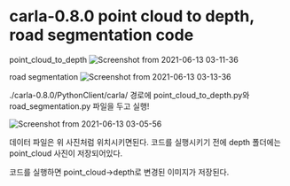 # carla-0.8.0 point cloud to depth, road segmentation code
point_cloud_to_depth
![Screenshot from 2021-06-13 03-11-36](https://user-images.githubusercontent.com/65943726/121785513-1b470f80-cbf5-11eb-96d6-0391ac079f29.png)

road segmentation
![Screenshot from 2021-06-13 03-13-36](https://user-images.githubusercontent.com/65943726/121785547-6103d800-cbf5-11eb-82b9-419107be71b9.png)

./carla-0.8.0/PythonClient/carla/ 경로에
point_cloud_to_depth.py와 road_segmentation.py 파일을 두고 실행!

![Screenshot from 2021-06-13 03-05-56](https://user-images.githubusercontent.com/65943726/121785354-4c731000-cbf4-11eb-8394-b8a9369b9457.png)

데이터 파일은 위 사진처럼 위치시키면된다.
코드를 실행시키기 전에 depth 폴더에는 point_cloud 사진이 저장되어있다.

코드를 실행하면 point_cloud->depth로 변경된 이미지가 저장된다.
